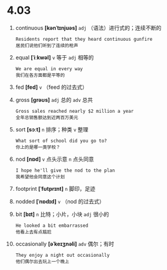 # 4.03

1. continuous **[kənˈtɪnjuəs]** `adj` （语法）进行式的；连续不断的

   ```
   Residents report that they heard continuous gunfire
   居民们说他们听到了连续的枪声
   ```

2. equal **[ˈiːkwəl]** `v` 等于 `adj` 相等的

   ```
   We are equal in every way
   我们在各方面都是平等的
   ```

3. fed **[fed]** `v` （feed 的过去式）

4. gross **[ɡrəʊs]** `adj` 总的 `adv` 总共

   ```
   Gross sales reached nearly $2 million a year
   全年总销售额达到近两百万美元
   ```

5. sort **[sɔːt]** `n` 排序；种类 `v` 整理

   ```
   What sort of school did you go to?
   你上的是哪一类学校？
   ```

6. nod **[nɒd]** `v` 点头示意 `n` 点头同意

   ```
   I hope he'll give the nod to the plan
   我希望他会同意这个计划
   ```

7. footprint **[ˈfʊtprɪnt]** `n` 脚印，足迹

8. nodded **[ˈnɒdɪd]** `v` （nod 的过去式）

9. bit **[bɪt]** `n` 比特；小片，小块 `adj` 很小的

   ```
   He looked a bit embarrassed
   他看上去有点尴尬
   ```

10. occasionally **[əˈkeɪʒnəli]** `adv` 偶尔；有时
    ```
    They enjoy a night out occasionally
    他们偶尔出去玩上一个晚上
    ```
